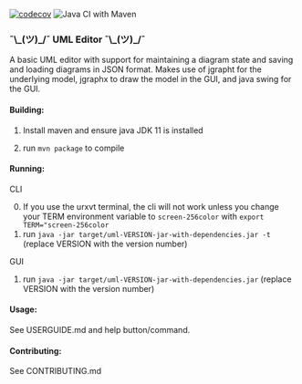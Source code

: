 [![codecov](https://codecov.io/gh/mucsci-students/2020sp-420-ascii_shrug/branch/develop/graph/badge.svg)](https://codecov.io/gh/mucsci-students/2020sp-420-ascii_shrug)
![Java CI with Maven](https://github.com/mucsci-students/2020sp-420-ascii_shrug/workflows/Java%20CI%20with%20Maven/badge.svg)

### ¯\\\_(ツ)\_/¯ UML Editor ¯\\\_(ツ)\_/¯

A basic UML editor with support for maintaining a diagram state and saving and loading diagrams in JSON format. Makes use of jgrapht for the underlying model, jgraphx to draw the model in the GUI, and java swing for the GUI.

#### Building:

1. Install maven and ensure java JDK 11 is installed

2. run `mvn package` to compile

#### Running:
CLI

0. If you use the urxvt terminal, the cli will not work unless you change your TERM environment variable to `screen-256color` with `export TERM="screen-256color`
1. run `java -jar target/uml-VERSION-jar-with-dependencies.jar -t` (replace VERSION with the version number)

GUI

1. run `java -jar target/uml-VERSION-jar-with-dependencies.jar` (replace VERSION with the version number)

#### Usage:

See USERGUIDE.md and help button/command.

#### Contributing:

See CONTRIBUTING.md
